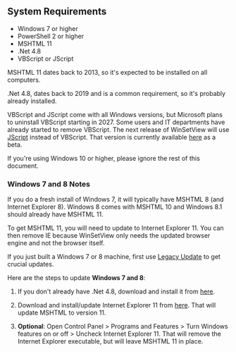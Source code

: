 ## System Requirements

- Windows 7 or higher
- PowerShell 2 or higher
- MSHTML 11
- .Net 4.8
- VBScript or JScript

MSHTML 11 dates back to 2013, so it's expected to be installed on all computers.

.Net 4.8, dates back to 2019 and is a common requirement, so it's probably already installed.

VBScript and JScript come with all Windows versions, but Microsoft plans to uninstall VBScript starting in 2027. Some users and IT departments have already started to remove VBScript.  The next release of WinSetView will use [JScript](https://en.wikipedia.org/wiki/JScript) instead of VBScript. That version is currently available [here](https://github.com/LesFerch/WinSetView/releases) as a beta.

If you're using Windows 10 or higher, please ignore the rest of this document.

### Windows 7 and 8 Notes

If you do a fresh install of Windows 7, it will typically have MSHTML 8 (and Internet Explorer 8). Windows 8 comes with MSHTML 10 and Windows 8.1 should already have MSHTML 11.

To get MSHTML 11, you will need to update to Internet Explorer 11. You can then remove IE because WinSetView only needs the updated browser engine and not the browser itself.

If you just built a Windows 7 or 8 machine, first use [Legacy Update](https://legacyupdate.net/) to get crucial updates.

Here are the steps to update **Windows 7 and 8**:

1. If you don't already have .Net 4.8, download and install it from [here](https://support.microsoft.com/en-us/topic/microsoft-net-framework-4-8-offline-installer-for-windows-9d23f658-3b97-68ab-d013-aa3c3e7495e0).


2. Download and install/update Internet Explorer 11 from [here](https://www.microsoft.com/en-us/download/internet-explorer). That will update MSHTML to version 11.


3. **Optional**: Open Control Panel > Programs and Features > Turn Windows features on or off > Uncheck Internet Explorer 11. That will remove the Internet Explorer executable, but will leave MSHTML 11 in place.
